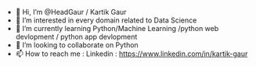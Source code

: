 - 👋 Hi, I’m @HeadGaur / Kartik Gaur
- 👀 I’m interested in every domain related to Data Science
- 🌱 I’m currently learning Python/Machine Learning /python web devlopment / python app devlopment
- 💞️ I’m looking to collaborate on Python
- 📫 How to reach me : Linkedin : https://www.linkedin.com/in/kartik-gaur

<!---
HeadGaur/HeadGaur is a ✨ special ✨ repository because its `README.md` (this file) appears on your GitHub profile.
You can click the Preview link to take a look at your changes.
--->

